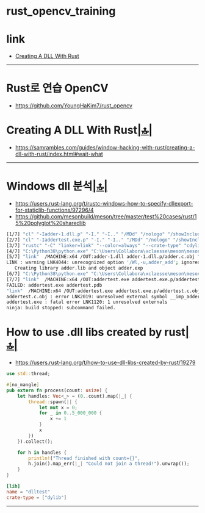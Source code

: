 # rust_opencv_training

# link

- [Creating A DLL With Rust]()


<hr />

# Rust로 연습 OpenCV
- https://github.com/YoungHaKim7/rust_opencv


#  Creating A DLL With Rust[|🔝|](#link)
- https://samrambles.com/guides/window-hacking-with-rust/creating-a-dll-with-rust/index.html#wait-what

<hr />

# Windows dll 분석[|🔝|](#link)
- https://users.rust-lang.org/t/rustc-windows-how-to-specify-dllexport-for-staticlib-functions/97296/4
- https://github.com/mesonbuild/meson/tree/master/test%20cases/rust/15%20polyglot%20sharedlib

```bash
[1/7] "cl" "-Iadder-1.dll.p" "-I." "-I.." "/MDd" "/nologo" "/showIncludes" "/utf-8" "/W2" "/Od" "/Zi" "-DBUILDING_ADDER" "/Fdadder-1.dll.p\adder.c.pdb" /Foadder-1.dll.p/adder.c.obj "/c" ../adder.c
[2/7] "cl" "-Iaddertest.exe.p" "-I." "-I.." "/MDd" "/nologo" "/showIncludes" "/utf-8" "/W2" "/Od" "/Zi" "/Fdaddertest.exe.p\addertest.c.pdb" /Foaddertest.exe.p/addertest.c.obj "/c" ../addertest.c
[3/7] "rustc" "-C" "linker=link" "--color=always" "--crate-type" "cdylib" "-g" "-C" "relocation-model=pic" "--crate-name" "radder" "--emit" "dep-info=radder.d" "--emit" "link" "-o" "radder.dll" ../adder.rs
[4/7] "C:\Python38\python.exe" "C:\Users\Collabora\xclaesse\meson\meson.py" "--internal" "symbolextractor" "C:\Users\Collabora\xclaesse\meson\test cases\rust\15 polyglot sharedlib\builddir" radder.dll "radder.dll.lib" radder.dll.p/radder.dll.symbols
[5/7] "link"  /MACHINE:x64 /OUT:adder-1.dll adder-1.dll.p/adder.c.obj "/nologo" "/release" "/nologo" "/DEBUG" "/PDB:adder-1.pdb" "/DLL" "/IMPLIB:adder.lib" "radder.dll.lib" "-Wl,-u,adder_add" "kernel32.lib" "user32.lib" "gdi32.lib" "winspool.lib" "shell32.lib" "ole32.lib" "oleaut32.lib" "uuid.lib" "comdlg32.lib" "advapi32.lib"
LINK : warning LNK4044: unrecognized option '/Wl,-u,adder_add'; ignored
   Creating library adder.lib and object adder.exp
[6/7] "C:\Python38\python.exe" "C:\Users\Collabora\xclaesse\meson\meson.py" "--internal" "symbolextractor" "C:\Users\Collabora\xclaesse\meson\test cases\rust\15 polyglot sharedlib\builddir" adder-1.dll "adder.lib" adder-1.dll.p/adder-1.dll.symbols
[7/7] "link"  /MACHINE:x64 /OUT:addertest.exe addertest.exe.p/addertest.c.obj "/nologo" "/release" "/nologo" "/DEBUG" "/PDB:addertest.pdb" "adder.lib" "/SUBSYSTEM:CONSOLE" "kernel32.lib" "user32.lib" "gdi32.lib" "winspool.lib" "shell32.lib" "ole32.lib" "oleaut32.lib" "uuid.lib" "comdlg32.lib" "advapi32.lib"
FAILED: addertest.exe addertest.pdb
"link"  /MACHINE:x64 /OUT:addertest.exe addertest.exe.p/addertest.c.obj "/nologo" "/release" "/nologo" "/DEBUG" "/PDB:addertest.pdb" "adder.lib" "/SUBSYSTEM:CONSOLE" "kernel32.lib" "user32.lib" "gdi32.lib" "winspool.lib" "shell32.lib" "ole32.lib" "oleaut32.lib" "uuid.lib" "comdlg32.lib" "advapi32.lib"
addertest.c.obj : error LNK2019: unresolved external symbol __imp_adder_add referenced in function main
addertest.exe : fatal error LNK1120: 1 unresolved externals
ninja: build stopped: subcommand failed.
```

# How to use .dll libs created by rust[|🔝|](#link)
- https://users.rust-lang.org/t/how-to-use-dll-libs-created-by-rust/19279


```rs
use std::thread;

#[no_mangle]
pub extern fn process(count: usize) {
    let handles: Vec<_> = (0..count).map(|_| {
        thread::spawn(|| {
            let mut x = 0;
            for _ in 0..5_000_000 {
                x += 1
            }
            x
        })
    }).collect();

    for h in handles {
        println!("Thread finished with count={}",
        h.join().map_err(|_| "Could not join a thread!").unwrap());
    }
}
```


```toml
[lib]
name = "dlltest"
crate-type = ["dylib"]
```


<hr />

